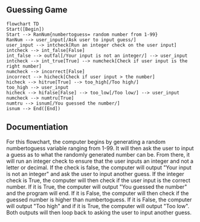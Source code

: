 ## Guessing Game

```mermaid
flowchart TD
Start([Begin])
Start --> RanNum{numbertoguess= random number from 1-99}
RanNum --> user_input[/Ask user to input guess/]
user_input --> intcheck[Run an integer check on the user input]
intcheck --> int_false[False]
int_false --> outfal[/Your input is not an integer/] --> user_input
intcheck --> int_true[True] --> numcheck[Check if user input is the right number]
numcheck --> incorrect[False]
incorrect --> hicheck[Check if user input > the number]
hicheck --> hitrue[True] --> too_high[/Too high/]
too_high --> user_input
hicheck --> hifalse[False] --> too_low[/Too low/] --> user_input
numcheck --> numtru[True]
numtru --> isnum[/You guessed the number/]
isnum --> End([End])

```

## Documentiation
For this flowchart, the computer begins by generating a random numbertoguess variable ranging from 1-99. It will then ask the user to input a guess as to what the randomly generated number can be. From there, it will run an integer check to ensure that the user inputs an integer and not a letter or decimal. If the check is false, the computer will output "Your input is not an integer" and ask the user to input another guess. If the integer check is True, the computer will then check if the user input is the correct number. If it is True, the computer will output "You guessed the number" and the program will end. If it is False, the computer will then check if the guessed number is higher than numbertoguess. If it is False, the computer will output "Too high" and if it is True, the computer will output "Too low". Both outputs will then loop back to asking the user to input another guess. 